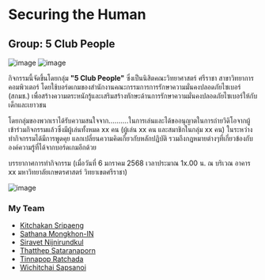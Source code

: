 # Securing the Human

## Group: 5 Club People

![image](https://cdn.sanity.io/images/sczeoy4w/production/6c35d762229583864378e27f4fc8d65b4b610086-5720x2280.png?q=80&fit=max&auto=format&dpr=1.5)
![image](https://cdn.sanity.io/images/sczeoy4w/production/6c35d762229583864378e27f4fc8d65b4b610086-5720x2280.png?q=80&fit=max&auto=format&dpr=1.5)

กิจกรรมนี้จัดขึ้นโดยกลุ่ม **"5 Club People"** ซึ่งเป็นนิสิตคณะวิทยาศาสตร์ ​ศรีราชา สาขาวิทยาการคอมพิวเตอร์ โดยใช้บอร์ดเกมของสำนักงานคณะกรรมการการรักษาความมั่นคงปลอดภัยไซเบอร์ (สกมช.) เพื่อสร้างความตระหนักรู้และเสริมสร้างทักษะด้านการรักษาความมั่นคงปลอดภัยไซเบอร์ให้กับเด็กและเยาวชน

โดยกลุ่มของพวกเราได้รับความสนใจจาก..........ในการเล่นและได้ขออนุญาตในการถ่ายวิดิโอจากผู้เข้าร่วมกิจกรรมแล้วซึ่งมีผู้เล่นทั้งหมด xx คน (ผู้เล่น xx คน และสมาชิกในกลุ่ม xx คน) ในระหว่างทำกิจกรรมได้มีการพูดคุย แลกเปลี่ยนความคิดเกี่ยวกับหลักปฏิบัติ รวมถึงกฎหมายต่างๆที่เกี่ยวข้องกับองค์ความรู้ที่ได้จากบอร์ดเกมอีกด้วย

บรรยากาศการทำกิจกรรม (เมื่อวันที่ 6 มกราคม 2568 เวลาประมาณ 1x.00 น. ณ บริเวณ อาคาร xx มหาวิทยาลัยเกษตรศาสตร์ วิทยาเขตศรีราชา)

![image](https://cdn.sanity.io/images/sczeoy4w/production/6c35d762229583864378e27f4fc8d65b4b610086-5720x2280.png?q=80&fit=max&auto=format&dpr=1.5)

### My Team
- [Kitchakan Sripaeng](https://T2lxddd.github.io/boardgame)
- [Sathana Mongkhon-IN]()
- [Siravet Nijnirundkul](https://9Siravet.github.io/boardgame)
- [Thatthep Sataranaporn](https://bastackle.github.io/boardgame)
- [Tinnapop Ratchada]()
- [Wichitchai Sapsanoi](https://6530200452.github.io/boardgame)
